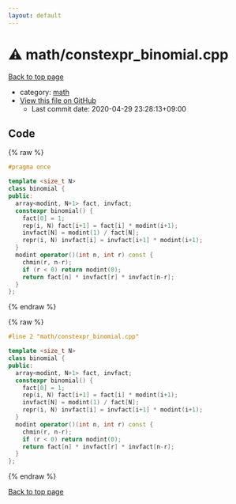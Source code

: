 ```yaml
---
layout: default
---
```


<!-- mathjax config similar to math.stackexchange -->
<script type="text/javascript" async
  src="https://cdnjs.cloudflare.com/ajax/libs/mathjax/2.7.5/MathJax.js?config=TeX-MML-AM_CHTML">
</script>
<script type="text/x-mathjax-config">
  MathJax.Hub.Config({
    TeX: { equationNumbers: { autoNumber: "AMS" }},
    tex2jax: {
      inlineMath: [ ['$','$'] ],
      processEscapes: true
    },
    "HTML-CSS": { matchFontHeight: false },
    displayAlign: "left",
    displayIndent: "2em"
  });
</script>

<script type="text/javascript" src="https://cdnjs.cloudflare.com/ajax/libs/jquery/3.4.1/jquery.min.js"></script>
<script src="https://cdn.jsdelivr.net/npm/jquery-balloon-js@1.1.2/jquery.balloon.min.js" integrity="sha256-ZEYs9VrgAeNuPvs15E39OsyOJaIkXEEt10fzxJ20+2I=" crossorigin="anonymous"></script>
<script type="text/javascript" src="../../assets/js/copy-button.js"></script>
<link rel="stylesheet" href="../../assets/css/copy-button.css" />


# :warning: math/constexpr_binomial.cpp

<a href="../../index.html">Back to top page</a>

* category: <a href="../../index.html#7e676e9e663beb40fd133f5ee24487c2">math</a>
* <a href="{{ site.github.repository_url }}/blob/master/math/constexpr_binomial.cpp">View this file on GitHub</a>
    - Last commit date: 2020-04-29 23:28:13+09:00




## Code

<a id="unbundled"></a>
{% raw %}
```cpp
#pragma once

template <size_t N>
class binomial {
public:
  array<modint, N+1> fact, invfact;
  constexpr binomial() {
    fact[0] = 1;
    rep(i, N) fact[i+1] = fact[i] * modint(i+1);
    invfact[N] = modint(1) / fact[N];
    repr(i, N) invfact[i] = invfact[i+1] * modint(i+1);
  }
  modint operator()(int n, int r) const {
    chmin(r, n-r);
    if (r < 0) return modint(0);
    return fact[n] * invfact[r] * invfact[n-r];
  }
};

```
{% endraw %}

<a id="bundled"></a>
{% raw %}
```cpp
#line 2 "math/constexpr_binomial.cpp"

template <size_t N>
class binomial {
public:
  array<modint, N+1> fact, invfact;
  constexpr binomial() {
    fact[0] = 1;
    rep(i, N) fact[i+1] = fact[i] * modint(i+1);
    invfact[N] = modint(1) / fact[N];
    repr(i, N) invfact[i] = invfact[i+1] * modint(i+1);
  }
  modint operator()(int n, int r) const {
    chmin(r, n-r);
    if (r < 0) return modint(0);
    return fact[n] * invfact[r] * invfact[n-r];
  }
};

```
{% endraw %}

<a href="../../index.html">Back to top page</a>

